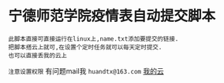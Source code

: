 # 宁德师范学院疫情表自动提交脚本<br>
	此脚本直接可直接运行在linux上,name.txt添加要提交的链接.
	把脚本搭云上就可,在设置个定时任务就可以每天定时提交.
	也可以直接丢我的云上
`注意设置权限`
	有问题mail我 
`huandtx@163.com`
[我的云](http://42.192.95.124)
